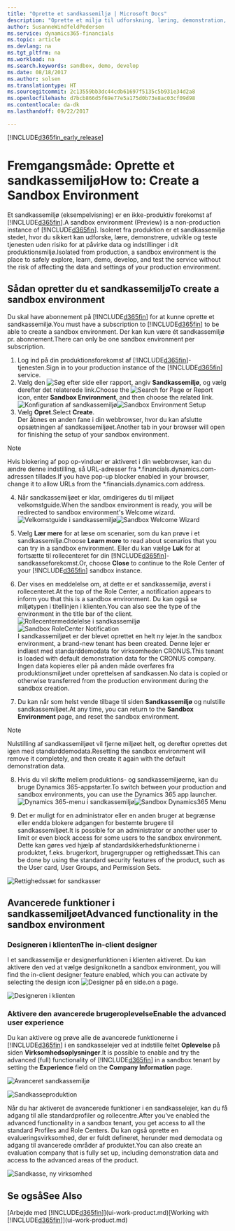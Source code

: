 ```yaml
---
title: "Oprette et sandkassemiljø | Microsoft Docs"
description: "Oprette et miljø til udforskning, læring, demonstration, udvikling og test."
author: SusanneWindfeldPedersen
ms.service: dynamics365-financials
ms.topic: article
ms.devlang: na
ms.tgt_pltfrm: na
ms.workload: na
ms.search.keywords: sandbox, demo, develop
ms.date: 08/18/2017
ms.author: solsen
ms.translationtype: HT
ms.sourcegitcommit: 2c13559bb3dc44cdb61697f5135c5b931e34d2a8
ms.openlocfilehash: d7bcb866d5f69e77e5a175d0b73e8ac03cf09d98
ms.contentlocale: da-dk
ms.lasthandoff: 09/22/2017

---
```

[!INCLUDE[d365fin_early_release](includes/d365fin_early_release.md.md)]

# <a name="how-to-create-a-sandbox-environment"></a><span data-ttu-id="2cdf1-103">Fremgangsmåde: Oprette et sandkassemiljø</span><span class="sxs-lookup"><span data-stu-id="2cdf1-103">How to: Create a Sandbox Environment</span></span>
<span data-ttu-id="2cdf1-104">Et sandkassemiljø (eksempelvisning) er en ikke-produktiv forekomst af [!INCLUDE[d365fin](includes/d365fin_md.md)].</span><span class="sxs-lookup"><span data-stu-id="2cdf1-104">A sandbox environment (Preview) is a non-production instance of [!INCLUDE[d365fin](includes/d365fin_md.md)].</span></span> <span data-ttu-id="2cdf1-105">Isoleret fra produktion er et sandkassemiljø stedet, hvor du sikkert kan udforske, lære, demonstrere, udvikle og teste tjenesten uden risiko for at påvirke data og indstillinger i dit produktionsmiljø.</span><span class="sxs-lookup"><span data-stu-id="2cdf1-105">Isolated from production, a sandbox environment is the place to safely explore, learn, demo, develop, and test the service without the risk of affecting the data and settings of your production environment.</span></span>

## <a name="to-create-a-sandbox-environment"></a><span data-ttu-id="2cdf1-106">Sådan opretter du et sandkassemiljø</span><span class="sxs-lookup"><span data-stu-id="2cdf1-106">To create a sandbox environment</span></span>
<span data-ttu-id="2cdf1-107">Du skal have abonnement på [!INCLUDE[d365fin](includes/d365fin_md.md)] for at kunne oprette et sandkassemiljø.</span><span class="sxs-lookup"><span data-stu-id="2cdf1-107">You must have a subscription to [!INCLUDE[d365fin](includes/d365fin_md.md)] to be able to create a sandbox environment.</span></span> <span data-ttu-id="2cdf1-108">Der kan kun være ét sandkassemiljø pr. abonnement.</span><span class="sxs-lookup"><span data-stu-id="2cdf1-108">There can only be one sandbox environment per subscription.</span></span>

1. <span data-ttu-id="2cdf1-109">Log ind på din produktionsforekomst af [!INCLUDE[d365fin](includes/d365fin_md.md)]-tjenesten.</span><span class="sxs-lookup"><span data-stu-id="2cdf1-109">Sign in to your production instance of the [!INCLUDE[d365fin](includes/d365fin_md.md)] service.</span></span>
2. <span data-ttu-id="2cdf1-110">Vælg den ![Søg efter side eller rapport](media/ui-search/search_small.png "Ikonet Søg efter side eller rapport"), angiv **Sandkassemiljø**, og vælg derefter det relaterede link.</span><span class="sxs-lookup"><span data-stu-id="2cdf1-110">Choose the ![Search for Page or Report](media/ui-search/search_small.png "Search for Page or Report icon") icon, enter **Sandbox Environment**, and then choose the related link.</span></span>
<span data-ttu-id="2cdf1-111">![Konfiguration af sandkassemiljø](./media/across-sandbox/sandbox-environment-setup.png)</span><span class="sxs-lookup"><span data-stu-id="2cdf1-111">![Sandbox Environment Setup](./media/across-sandbox/sandbox-environment-setup.png)</span></span>
3. <span data-ttu-id="2cdf1-112">Vælg **Opret**.</span><span class="sxs-lookup"><span data-stu-id="2cdf1-112">Select **Create**.</span></span>  
  <span data-ttu-id="2cdf1-113">Der åbnes en anden fane i din webbrowser, hvor du kan afslutte opsætningen af sandkassemiljøet.</span><span class="sxs-lookup"><span data-stu-id="2cdf1-113">Another tab in your browser will open for finishing the setup of your sandbox environment.</span></span>
> [!NOTE]  
>  <span data-ttu-id="2cdf1-114">Hvis blokering af pop op-vinduer er aktiveret i din webbrowser, kan du ændre denne indstilling, så URL-adresser fra *.financials.dynamics.com-adressen tillades.</span><span class="sxs-lookup"><span data-stu-id="2cdf1-114">If you have pop-up blocker enabled in your browser, change it to allow URLs from the *.financials.dynamics.com address.</span></span>   

4. <span data-ttu-id="2cdf1-115">Når sandkassemiljøet er klar, omdirigeres du til miljøet velkomstguide.</span><span class="sxs-lookup"><span data-stu-id="2cdf1-115">When the sandbox environment is ready, you will be redirected to sandbox environment's Welcome wizard.</span></span>
<span data-ttu-id="2cdf1-116">![Velkomstguide i sandkassemiljø](./media/across-sandbox/sandbox-wizard.png)</span><span class="sxs-lookup"><span data-stu-id="2cdf1-116">![Sandbox Welcome Wizard](./media/across-sandbox/sandbox-wizard.png)</span></span>

5. <span data-ttu-id="2cdf1-117">Vælg **Lær mere** for at læse om scenarier, som du kan prøve i et sandkassemiljø.</span><span class="sxs-lookup"><span data-stu-id="2cdf1-117">Choose **Learn more** to read about scenarios that you can try in a sandbox environment.</span></span> <span data-ttu-id="2cdf1-118">Eller du kan vælge **Luk** for at fortsætte til rollecenteret for din [!INCLUDE[d365fin](includes/d365fin_md.md)]-sandkasseforekomst.</span><span class="sxs-lookup"><span data-stu-id="2cdf1-118">Or, choose **Close** to continue to the Role Center of your [!INCLUDE[d365fin](includes/d365fin_md.md)] sandbox instance.</span></span>
6. <span data-ttu-id="2cdf1-119">Der vises en meddelelse om, at dette er et sandkassemiljø, øverst i rollecenteret.</span><span class="sxs-lookup"><span data-stu-id="2cdf1-119">At the top of the Role Center, a notification appears to inform you that this is a sandbox environment.</span></span> <span data-ttu-id="2cdf1-120">Du kan også se miljøtypen i titellinjen i klienten.</span><span class="sxs-lookup"><span data-stu-id="2cdf1-120">You can also see the type of the environment in the title bar of the client.</span></span>
<span data-ttu-id="2cdf1-121">![Rollecentermeddelelse i sandkassemiljø](./media/across-sandbox/sandbox-rolecenter-notification.png)</span><span class="sxs-lookup"><span data-stu-id="2cdf1-121">![Sandbox RoleCenter Notification](./media/across-sandbox/sandbox-rolecenter-notification.png)</span></span>  
<span data-ttu-id="2cdf1-122">I sandkassemiljøet er der blevet oprettet en helt ny lejer.</span><span class="sxs-lookup"><span data-stu-id="2cdf1-122">In the sandbox environment, a brand-new tenant has been created.</span></span> <span data-ttu-id="2cdf1-123">Denne lejer er indlæst med standarddemodata for virksomheden CRONUS.</span><span class="sxs-lookup"><span data-stu-id="2cdf1-123">This tenant is loaded with default demonstration data for the CRONUS company.</span></span> <span data-ttu-id="2cdf1-124">Ingen data kopieres eller på anden måde overføres fra produktionsmiljøet under oprettelsen af sandkassen.</span><span class="sxs-lookup"><span data-stu-id="2cdf1-124">No data is copied or otherwise transferred from the production environment during the sandbox creation.</span></span>
7.  <span data-ttu-id="2cdf1-125">Du kan når som helst vende tilbage til siden **Sandkassemiljø** og nulstille sandkassemiljøet.</span><span class="sxs-lookup"><span data-stu-id="2cdf1-125">At any time, you can return to the **Sandbox Environment** page, and reset the sandbox environment.</span></span>
> [!NOTE]  
>  <span data-ttu-id="2cdf1-126">Nulstilling af sandkassemiljøet vil fjerne miljøet helt, og derefter oprettes det igen med standarddemodata.</span><span class="sxs-lookup"><span data-stu-id="2cdf1-126">Resetting the sandbox environment will remove it completely, and then create it again with the default demonstration data.</span></span>  

8.  <span data-ttu-id="2cdf1-127">Hvis du vil skifte mellem produktions- og sandkassemiljøerne, kan du bruge Dynamics 365-appstarter.</span><span class="sxs-lookup"><span data-stu-id="2cdf1-127">To switch between your production and sandbox environments, you can use the Dynamics 365 app launcher.</span></span>
<span data-ttu-id="2cdf1-128">![Dynamics 365-menu i sandkassemiljø](./media/across-sandbox/sandbox-dynamics365-menu.png)</span><span class="sxs-lookup"><span data-stu-id="2cdf1-128">![Sandbox Dynamics365 Menu](./media/across-sandbox/sandbox-dynamics365-menu.png)</span></span>

9.  <span data-ttu-id="2cdf1-129">Det er muligt for en administrator eller en anden bruger at begrænse eller endda blokere adgangen for bestemte brugere til sandkassemiljøet.</span><span class="sxs-lookup"><span data-stu-id="2cdf1-129">It is possible for an administrator or another user to limit or even block access for some users to the sandbox environment.</span></span> <span data-ttu-id="2cdf1-130">Dette kan gøres ved hjælp af standardsikkerhedsfunktionerne i produktet, f.eks. brugerkort, brugergrupper og rettighedssæt.</span><span class="sxs-lookup"><span data-stu-id="2cdf1-130">This can be done by using the standard security features of the product, such as the User card, User Groups, and Permission Sets.</span></span>

![Rettighedssæt for sandkasser](./media/across-sandbox/sandbox-permission-sets.png)

## <a name="advanced-functionality-in-the-sandbox-environment"></a><span data-ttu-id="2cdf1-132">Avancerede funktioner i sandkassemiljøet</span><span class="sxs-lookup"><span data-stu-id="2cdf1-132">Advanced functionality in the sandbox environment</span></span>
### <a name="the-in-client-designer"></a><span data-ttu-id="2cdf1-133">Designeren i klienten</span><span class="sxs-lookup"><span data-stu-id="2cdf1-133">The in-client designer</span></span>
<span data-ttu-id="2cdf1-134">I et sandkassemiljø er designerfunktionen i klienten aktiveret. Du kan aktivere den ved at vælge designikonet</span><span class="sxs-lookup"><span data-stu-id="2cdf1-134">In a sandbox environment, you will find the in-client designer feature enabled, which you can activate by selecting the design icon</span></span> ![Designer](./media/across-sandbox/sandbox-inclient-design-icon.png) <span data-ttu-id="2cdf1-136">på en side.</span><span class="sxs-lookup"><span data-stu-id="2cdf1-136">on a page.</span></span>

![Designeren i klienten](./media/across-sandbox/sandbox-inclient-designer.png)

### <a name="enable-the-advanced-user-experience"></a><span data-ttu-id="2cdf1-138">Aktivere den avancerede brugeroplevelse</span><span class="sxs-lookup"><span data-stu-id="2cdf1-138">Enable the advanced user experience</span></span>
<span data-ttu-id="2cdf1-139">Du kan aktivere og prøve alle de avancerede funktionerne i [!INCLUDE[d365fin](includes/d365fin_md.md)] i en sandkasselejer ved at indstille feltet **Oplevelse** på siden **Virksomhedsoplysninger**.</span><span class="sxs-lookup"><span data-stu-id="2cdf1-139">It is possible to enable and try the advanced (full) functionality of [!INCLUDE[d365fin](includes/d365fin_md.md)] in a sandbox tenant by setting the **Experience** field on the **Company Information** page.</span></span>

![Avanceret sandkassemiljø](./media/across-sandbox/sandbox-advanced.png)

![Sandkasseproduktion](./media/across-sandbox/sandbox-production.png)

<span data-ttu-id="2cdf1-142">Når du har aktiveret de avancerede funktioner i en sandkasselejer, kan du få adgang til alle standardprofiler og rollecentre.</span><span class="sxs-lookup"><span data-stu-id="2cdf1-142">After you’ve enabled the advanced functionality in a sandbox tenant, you get access to all the standard Profiles and Role Centers.</span></span> <span data-ttu-id="2cdf1-143">Du kan også oprette en evalueringsvirksomhed, der er fuldt defineret, herunder med demodata og adgang til avancerede områder af produktet.</span><span class="sxs-lookup"><span data-stu-id="2cdf1-143">You can also create an evaluation company that is fully set up, including demonstration data and access to the advanced areas of the product.</span></span>

![Sandkasse, ny virksomhed](./media/across-sandbox/sandbox-newcompany.png)


## <a name="see-also"></a><span data-ttu-id="2cdf1-145">Se også</span><span class="sxs-lookup"><span data-stu-id="2cdf1-145">See Also</span></span>
<span data-ttu-id="2cdf1-146">[Arbejde med [!INCLUDE[d365fin](includes/d365fin_md.md)]](ui-work-product.md)</span><span class="sxs-lookup"><span data-stu-id="2cdf1-146">[Working with [!INCLUDE[d365fin](includes/d365fin_md.md)]](ui-work-product.md)</span></span>  

